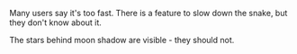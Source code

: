 Many users say it's too fast. There is a feature to slow down the snake, but they don't know about it. 

The stars behind moon shadow are visible - they should not.